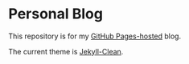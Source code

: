 Personal Blog
=============

This repository is for my [GitHub Pages-hosted](https://github.com/pages) blog.

The current theme is [Jekyll-Clean](https://github.com/scotte/jekyll-clean).
